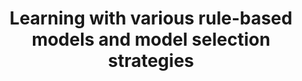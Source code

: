 ---
title: Learning with various rule-based models and model selection strategies
tags: [getting-started]
keywords: tutorial, learning, cart, scm, bound, cross-validation
last_updated: August 8, 2018
summary: "This tutorial will walk you through the process of learning models with Set Covering Machines and Classification Trees using cross-validation and bound selection as model selection strategies."
---
